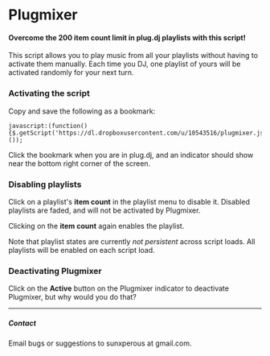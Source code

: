 # Plugmixer

#### Overcome the 200 item count limit in plug.dj playlists with this script!

This script allows you to play music from all your playlists without having to activate them manually. Each time you DJ, one playlist of yours will be activated randomly for your next turn.

### Activating the script

Copy and save the following as a bookmark:

    javascript:(function(){$.getScript('https://dl.dropboxusercontent.com/u/10543516/plugmixer.js');}());
    
Click the bookmark when you are in plug.dj, and an indicator should show near the bottom right corner of the screen.

### Disabling playlists

Click on a playlist's __item count__ in the playlist menu to disable it. Disabled playlists are faded, and will not be activated by Plugmixer.

Clicking on the __item count__ again enables the playlist.

Note that playlist states are currently _not persistent_ across script loads. All playlists will be enabled on each script load.

### Deactivating Plugmixer

Click on the __Active__ button on the Plugmixer indicator to deactivate Plugmixer, but why would you do that?

---

##### Contact

Email bugs or suggestions to sunxperous at gmail.com.
